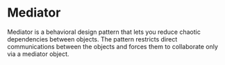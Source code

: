 # Mediator

Mediator is a behavioral design pattern that lets you reduce chaotic dependencies between objects. The pattern restricts
direct communications between the objects and forces them to collaborate only via a mediator object.